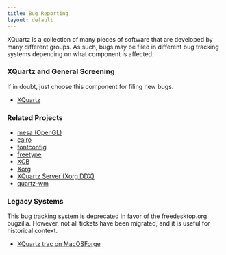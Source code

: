 ```yaml
---
title: Bug Reporting
layout: default
---
```


XQuartz is a collection of many pieces of software that are developed by many
different groups.  As such, bugs may be filed in different bug tracking systems
depending on what component is affected.

### XQuartz and General Screening ###

If in doubt, just choose this component for filing new bugs.

  * [XQuartz](https://bugs.freedesktop.org/enter_bug.cgi?product=XQuartz&component=New%20Bugs)

### Related Projects ###

  * [mesa (OpenGL)](https://bugs.freedesktop.org/enter_bug.cgi?product=Mesa&component=Other)
  * [cairo](https://bugs.freedesktop.org/enter_bug.cgi?product=cairo)
  * [fontconfig](https://bugs.freedesktop.org/enter_bug.cgi?product=fontconfig)
  * [freetype](https://bugs.freedesktop.org/enter_bug.cgi?product=freetype)
  * [XCB](https://bugs.freedesktop.org/enter_bug.cgi?product=XCB)
  * [Xorg](https://bugs.freedesktop.org/enter_bug.cgi?product=xorg)
  * [XQuartz Server (Xorg DDX)](https://bugs.freedesktop.org/enter_bug.cgi?product=xorg&component=Server/DDX/XQuartz)
  * [quartz-wm](https://github.com/XQuartz/quartz-wm/issues/new)

### Legacy Systems ###

This bug tracking system is deprecated in favor of the freedesktop.org bugzilla.
However, not all tickets have been migrated, and it is useful for historical context.

  * [XQuartz trac on MacOSForge](http://xquartz.macosforge.org/trac/newticket)
